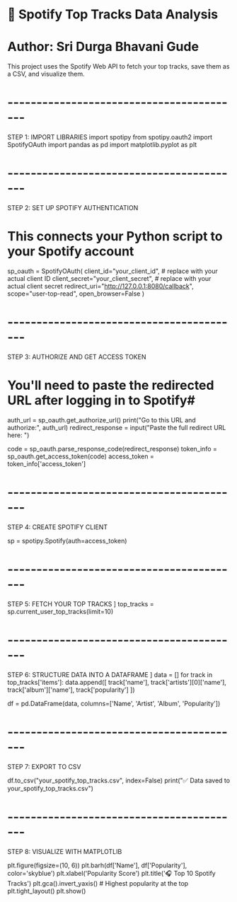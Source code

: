 # 🎵 Spotify Top Tracks Data Analysis
# Author: Sri Durga Bhavani Gude
This project uses the Spotify Web API to fetch your top tracks, save them as a CSV, and visualize them.

# -----------------------------------------
STEP 1: IMPORT LIBRARIES
import spotipy
from spotipy.oauth2 import SpotifyOAuth
import pandas as pd
import matplotlib.pyplot as plt

# -----------------------------------------
STEP 2: SET UP SPOTIFY AUTHENTICATION

# This connects your Python script to your Spotify account #
sp_oauth = SpotifyOAuth(
    client_id="your_client_id",              # replace with your actual client ID
    client_secret="your_client_secret",      # replace with your actual client secret
    redirect_uri="http://127.0.0.1:8080/callback",
    scope="user-top-read",
    open_browser=False
)

# -----------------------------------------
STEP 3: AUTHORIZE AND GET ACCESS TOKEN

# You'll need to paste the redirected URL after logging in to Spotify#
auth_url = sp_oauth.get_authorize_url()
print("Go to this URL and authorize:", auth_url)
redirect_response = input("Paste the full redirect URL here: ")

code = sp_oauth.parse_response_code(redirect_response)
token_info = sp_oauth.get_access_token(code)
access_token = token_info['access_token']

# -----------------------------------------
STEP 4: CREATE SPOTIFY CLIENT

sp = spotipy.Spotify(auth=access_token)

# -----------------------------------------
STEP 5: FETCH YOUR TOP TRACKS
]
top_tracks = sp.current_user_top_tracks(limit=10)

# -----------------------------------------
STEP 6: STRUCTURE DATA INTO A DATAFRAME
]
data = []
for track in top_tracks['items']:
    data.append([
        track['name'],
        track['artists'][0]['name'],
        track['album']['name'],
        track['popularity']
    ])

df = pd.DataFrame(data, columns=['Name', 'Artist', 'Album', 'Popularity'])

# -----------------------------------------
STEP 7: EXPORT TO CSV

df.to_csv("your_spotify_top_tracks.csv", index=False)
print("✅ Data saved to your_spotify_top_tracks.csv")

# -----------------------------------------
STEP 8: VISUALIZE WITH MATPLOTLIB

plt.figure(figsize=(10, 6))
plt.barh(df['Name'], df['Popularity'], color='skyblue')
plt.xlabel('Popularity Score')
plt.title('🎧 Top 10 Spotify Tracks')
plt.gca().invert_yaxis()  # Highest popularity at the top
plt.tight_layout()
plt.show()
